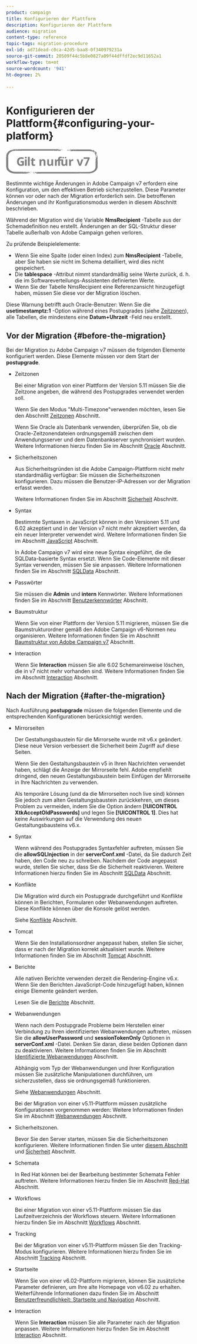 ```yaml
---
product: campaign
title: Konfigurieren der Plattform
description: Konfigurieren der Plattform
audience: migration
content-type: reference
topic-tags: migration-procedure
exl-id: ad71dead-c0ca-42d5-baa8-0f340979231a
source-git-commit: 20509f44c5b8e0827a09f44dffdf2ec9d11652a1
workflow-type: tm+mt
source-wordcount: '941'
ht-degree: 2%

---
```


# Konfigurieren der Plattform{#configuring-your-platform}

![](../../assets/v7-only.svg)

Bestimmte wichtige Änderungen in Adobe Campaign v7 erfordern eine Konfiguration, um den effektiven Betrieb sicherzustellen. Diese Parameter können vor oder nach der Migration erforderlich sein. Die betroffenen Änderungen und ihr Konfigurationsmodus werden in diesem Abschnitt beschrieben.

Während der Migration wird die Variable **NmsRecipient** -Tabelle aus der Schemadefinition neu erstellt. Änderungen an der SQL-Struktur dieser Tabelle außerhalb von Adobe Campaign gehen verloren.

Zu prüfende Beispielelemente:

* Wenn Sie eine Spalte (oder einen Index) zum **NmsRecipient** -Tabelle, aber Sie haben sie nicht im Schema detailliert, wird dies nicht gespeichert.
* Die **tablespace** -Attribut nimmt standardmäßig seine Werte zurück, d. h. die im Softwareverteilungs-Assistenten definierten Werte.
* Wenn Sie der Tabelle NmsRecipient eine Referenzansicht hinzugefügt haben, müssen Sie diese vor der Migration löschen.

Diese Warnung betrifft auch Oracle-Benutzer: Wenn Sie die **usetimestamptz:1** -Option während eines Postupgrades (siehe [Zeitzonen](../../migration/using/general-configurations.md#time-zones)), alle Tabellen, die mindestens eine **Datum+Uhrzeit** -Feld neu erstellt.

## Vor der Migration {#before-the-migration}

Bei der Migration zu Adobe Campaign v7 müssen die folgenden Elemente konfiguriert werden. Diese Elemente müssen vor dem Start der **postupgrade**.

* Zeitzonen

   Bei einer Migration von einer Plattform der Version 5.11 müssen Sie die Zeitzone angeben, die während des Postupgrades verwendet werden soll.

   Wenn Sie den Modus &quot;Multi-Timezone&quot;verwenden möchten, lesen Sie den Abschnitt [Zeitzonen](../../migration/using/general-configurations.md#time-zones) Abschnitt.

   Wenn Sie Oracle als Datenbank verwenden, überprüfen Sie, ob die Oracle-Zeitzonendateien ordnungsgemäß zwischen dem Anwendungsserver und dem Datenbankserver synchronisiert wurden. Weitere Informationen hierzu finden Sie im Abschnitt [Oracle](../../migration/using/general-configurations.md#oracle) Abschnitt.

* Sicherheitszonen

   Aus Sicherheitsgründen ist die Adobe Campaign-Plattform nicht mehr standardmäßig verfügbar: Sie müssen die Sicherheitszonen konfigurieren. Dazu müssen die Benutzer-IP-Adressen vor der Migration erfasst werden.

   Weitere Informationen finden Sie im Abschnitt [Sicherheit](../../migration/using/general-configurations.md#security) Abschnitt.

* Syntax

   Bestimmte Syntaxen in JavaScript können in den Versionen 5.11 und 6.02 akzeptiert und in der Version v7 nicht mehr akzeptiert werden, da ein neuer Interpreter verwendet wird. Weitere Informationen finden Sie im Abschnitt [JavaScript](../../migration/using/general-configurations.md#javascript) Abschnitt.

   In Adobe Campaign v7 wird eine neue Syntax eingeführt, die die SQLData-basierte Syntax ersetzt. Wenn Sie Code-Elemente mit dieser Syntax verwenden, müssen Sie sie anpassen. Weitere Informationen finden Sie im Abschnitt [SQLData](../../migration/using/general-configurations.md#sqldata) Abschnitt.

* Passwörter

   Sie müssen die **Admin** und **intern** Kennwörter. Weitere Informationen finden Sie im Abschnitt [Benutzerkennwörter](../../migration/using/before-starting-migration.md#user-passwords) Abschnitt.

* Baumstruktur

   Wenn Sie von einer Plattform der Version 5.11 migrieren, müssen Sie die Baumstrukturordner gemäß den Adobe Campaign v6-Normen neu organisieren. Weitere Informationen finden Sie im Abschnitt [Baumstruktur von Adobe Campaign v7](../../migration/using/specific-configurations-in-v5-11.md#campaign-vseven-tree-structure) Abschnitt.

* Interaction

   Wenn Sie **Interaction** müssen Sie alle 6.02 Schemareinweise löschen, die in v7 nicht mehr vorhanden sind. Weitere Informationen finden Sie im Abschnitt [Interaction](../../migration/using/general-configurations.md#interaction) Abschnitt.

## Nach der Migration {#after-the-migration}

Nach Ausführung **postupgrade** müssen die folgenden Elemente und die entsprechenden Konfigurationen berücksichtigt werden.

* Mirrorseiten

   Der Gestaltungsbaustein für die Mirrorseite wurde mit v6.x geändert. Diese neue Version verbessert die Sicherheit beim Zugriff auf diese Seiten.

   Wenn Sie den Gestaltungsbaustein v5 in Ihren Nachrichten verwendet haben, schlägt die Anzeige der Mirrorseite fehl. Adobe empfiehlt dringend, den neuen Gestaltungsbaustein beim Einfügen der Mirrorseite in Ihre Nachrichten zu verwenden.

   Als temporäre Lösung (und da die Mirrorseiten noch live sind) können Sie jedoch zum alten Gestaltungsbaustein zurückkehren, um dieses Problem zu vermeiden, indem Sie die Option ändern **[!UICONTROL XtkAcceptOldPasswords]** und legen Sie **[!UICONTROL 1]**. Dies hat keine Auswirkungen auf die Verwendung des neuen Gestaltungsbausteins v6.x.

* Syntax

   Wenn während des Postupgrades Syntaxfehler auftreten, müssen Sie die **allowSQLInjection** in der **serverConf.xml** -Datei, da Sie dadurch Zeit haben, den Code neu zu schreiben. Nachdem der Code angepasst wurde, stellen Sie sicher, dass Sie die Sicherheit reaktivieren. Weitere Informationen hierzu finden Sie im Abschnitt [SQLData](../../migration/using/general-configurations.md#sqldata) Abschnitt.

* Konflikte

   Die Migration wird durch ein Postupgrade durchgeführt und Konflikte können in Berichten, Formularen oder Webanwendungen auftreten. Diese Konflikte können über die Konsole gelöst werden.

   Siehe [Konflikte](../../migration/using/general-configurations.md#conflicts) Abschnitt.

* Tomcat

   Wenn Sie den Installationsordner angepasst haben, stellen Sie sicher, dass er nach der Migration korrekt aktualisiert wurde. Weitere Informationen finden Sie im Abschnitt [Tomcat](../../migration/using/general-configurations.md#tomcat) Abschnitt.

* Berichte

   Alle nativen Berichte verwenden derzeit die Rendering-Engine v6.x. Wenn Sie den Berichten JavaScript-Code hinzugefügt haben, können einige Elemente geändert werden.

   Lesen Sie die [Berichte](../../migration/using/general-configurations.md#reports) Abschnitt.

* Webanwendungen

   Wenn nach dem Postupgrade Probleme beim Herstellen einer Verbindung zu Ihren identifizierten Webanwendungen auftreten, müssen Sie die **allowUserPassword** und **sessionTokenOnly** Optionen in **serverConf.xml** -Datei. Denken Sie daran, diese beiden Optionen dann zu deaktivieren. Weitere Informationen finden Sie im Abschnitt [Identifizierte Webanwendungen](../../migration/using/general-configurations.md#identified-web-applications) Abschnitt.

   Abhängig vom Typ der Webanwendungen und ihrer Konfiguration müssen Sie zusätzliche Manipulationen durchführen, um sicherzustellen, dass sie ordnungsgemäß funktionieren.

   Siehe [Webanwendungen](../../migration/using/general-configurations.md#web-applications) Abschnitt.

   Bei der Migration von einer v5.11-Plattform müssen zusätzliche Konfigurationen vorgenommen werden: Weitere Informationen finden Sie im Abschnitt [Webanwendungen](../../migration/using/specific-configurations-in-v5-11.md#web-applications) Abschnitt.

* Sicherheitszonen.

   Bevor Sie den Server starten, müssen Sie die Sicherheitszonen konfigurieren. Weitere Informationen finden Sie unter [diesem Abschnitt](../../installation/using/security-zones.md) und [Sicherheit](../../migration/using/general-configurations.md#security) Abschnitt.

* Schemata

   In Red Hat können bei der Bearbeitung bestimmter Schemata Fehler auftreten. Weitere Informationen hierzu finden Sie im Abschnitt [Red-Hat](../../migration/using/general-configurations.md#red-hat) Abschnitt.

* Workflows

   Bei einer Migration von einer v5.11-Plattform müssen Sie das Laufzeitverzeichnis der Workflows steuern. Weitere Informationen hierzu finden Sie im Abschnitt [Workflows](../../migration/using/specific-configurations-in-v5-11.md#workflows) Abschnitt.

* Tracking

   Bei der Migration von einer v5.11-Plattform müssen Sie den Tracking-Modus konfigurieren. Weitere Informationen hierzu finden Sie im Abschnitt [Tracking](../../migration/using/specific-configurations-in-v5-11.md#tracking) Abschnitt.

* Startseite

   Wenn Sie von einer v6.02-Plattform migrieren, können Sie zusätzliche Parameter definieren, um Ihre alte Homepage von v6.02 zu erhalten. Weiterführende Informationen dazu finden Sie im Abschnitt [Benutzerfreundlichkeit: Startseite und Navigation](../../migration/using/specific-configurations-in-v6-02.md#user-friendliness--home-page-and-navigation) Abschnitt.

* Interaction

   Wenn Sie **Interaction** müssen Sie alle Parameter nach der Migration anpassen. Weitere Informationen hierzu finden Sie im Abschnitt [Interaction](../../migration/using/general-configurations.md#interaction) Abschnitt.

